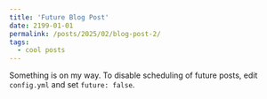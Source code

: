 ```yaml
---
title: 'Future Blog Post'
date: 2199-01-01
permalink: /posts/2025/02/blog-post-2/
tags:
  - cool posts
---
```


Something is on my way. To disable scheduling of future posts, edit `config.yml` and set `future: false`. 
